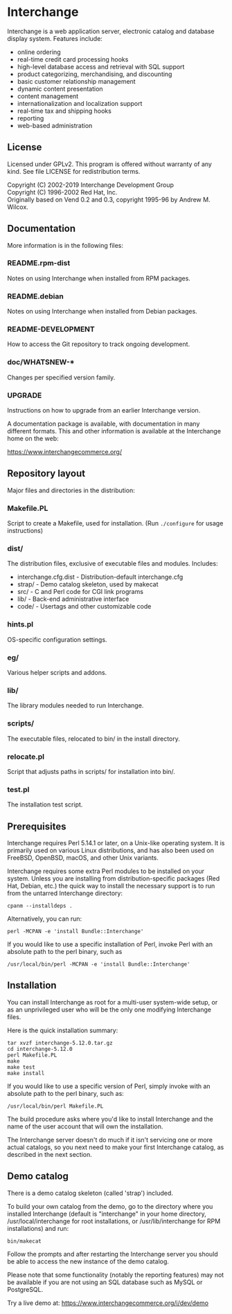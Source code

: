 # Interchange

Interchange is a web application server, electronic catalog and database
display system. Features include:

* online ordering
* real-time credit card processing hooks
* high-level database access and retrieval with SQL support
* product categorizing, merchandising, and discounting
* basic customer relationship management
* dynamic content presentation
* content management
* internationalization and localization support
* real-time tax and shipping hooks
* reporting
* web-based administration

## License

Licensed under GPLv2. This program is offered without warranty of any kind.
See file LICENSE for redistribution terms.

Copyright (C) 2002-2019 Interchange Development Group  
Copyright (C) 1996-2002 Red Hat, Inc.  
Originally based on Vend 0.2 and 0.3, copyright 1995-96 by Andrew M. Wilcox.

## Documentation

More information is in the following files:

### README.rpm-dist

Notes on using Interchange when installed from RPM packages.

### README.debian

Notes on using Interchange when installed from Debian packages.

### README-DEVELOPMENT

How to access the Git repository to track ongoing development.

### doc/WHATSNEW-\*

Changes per specified version family.

### UPGRADE

Instructions on how to upgrade from an earlier Interchange version.

A documentation package is available, with documentation in many different
formats. This and other information is available at the Interchange home on
the web:

https://www.interchangecommerce.org/

## Repository layout

Major files and directories in the distribution:

### Makefile.PL

Script to create a Makefile, used for installation. (Run `./configure` for usage instructions)

### dist/

The distribution files, exclusive of executable files and modules. Includes:

* interchange.cfg.dist - Distribution-default interchange.cfg
* strap/ - Demo catalog skeleton, used by makecat
* src/ - C and Perl code for CGI link programs
* lib/ - Back-end administrative interface
* code/ - Usertags and other customizable code

### hints.pl

OS-specific configuration settings.

### eg/

Various helper scripts and addons.

### lib/

The library modules needed to run Interchange.

### scripts/

The executable files, relocated to bin/ in the install directory.

### relocate.pl

Script that adjusts paths in scripts/ for installation into bin/.

### test.pl

The installation test script.

## Prerequisites

Interchange requires Perl 5.14.1 or later, on a Unix-like operating
system. It is primarily used on various Linux distributions, and has
also been used on FreeBSD, OpenBSD, macOS, and other Unix variants.

Interchange requires some extra Perl modules to be installed on
your system. Unless you are installing from distribution-specific packages
(Red Hat, Debian, etc.) the quick way to install the necessary support is to
run from the untarred Interchange directory:

```
cpanm --installdeps .
```

Alternatively, you can run:

```
perl -MCPAN -e 'install Bundle::Interchange'
```

If you would like to use a specific installation of Perl, invoke
Perl with an absolute path to the perl binary, such as

```
/usr/local/bin/perl -MCPAN -e 'install Bundle::Interchange'
```

## Installation

You can install Interchange as root for a multi-user system-wide setup, or
as an unprivileged user who will be the only one modifying Interchange files.

Here is the quick installation summary:

```
tar xvzf interchange-5.12.0.tar.gz
cd interchange-5.12.0
perl Makefile.PL
make
make test
make install
```

If you would like to use a specific version of Perl, simply invoke
with an absolute path to the perl binary, such as:

```
/usr/local/bin/perl Makefile.PL
```

The build procedure asks where you'd like to install Interchange and
the name of the user account that will own the installation.

The Interchange server doesn't do much if it isn't servicing one or more
actual catalogs, so you next need to make your first Interchange catalog,
as described in the next section.

## Demo catalog

There is a demo catalog skeleton (called 'strap') included.

To build your own catalog from the demo, go to the directory where you
installed Interchange (default is "interchange" in your home directory,
/usr/local/interchange for root installations, or /usr/lib/interchange
for RPM installations) and run:

```
bin/makecat
```

Follow the prompts and after restarting the Interchange server you
should be able to access the new instance of the demo catalog.

Please note that some functionality (notably the reporting features)
may not be available if you are not using an SQL database such as
MySQL or PostgreSQL.

Try a live demo at: https://www.interchangecommerce.org/i/dev/demo
